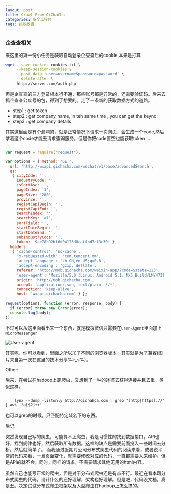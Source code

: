 ```yaml
---
layout: post
title: Crawl From QiChaCha
categories: 安全工程师
tags: 抓取数据
---
```

### 企查查相关

来这里的第一份小任务是获取自动登录企查查后的cookie,本来是打算

```bash
wget --save-cookies cookies.txt \
     --keep-session-cookies \
     --post-data 'user=username&password=password' \
     --delete-after \
     http://server.com/auth.php

```

但是企查查的三方登录根本行不通，那些账号都是异常的，还需要验证码。后来去抓企查查公众号的包，得到了想要的。走了一条新的获取数据方式的道路。

* step1 : get token
* step2 : get company name, In teh same time , you can get the keyno
* step3 : get company details

其实这里面是有个漏洞的，就是正常情况下请求一次网页，会生成一个code,然后拿着这个code才能去请求查询服务。但是你把code置空也能获取token.....

```javascript

var request = require("request");

var options = { method: 'GET',
  url: 'http://wxapi.qichacha.com/wechat/v1/base/advancedSearch',
  qs: 
   { cityCode: '',
     industryCode: '',
     isSortAsc: '',
     pageIndex: '1',
     pageSize: '200',
     province: '',
     registCapiBegin: '',
     registCapiEnd: '',
     searchIndex: '',
     searchKey: 'al',
     sortField: '',
     startDateBegin: '',
     startDateEnd: '',
     subIndustryCode: '',
     token: '9ae78b92b16d04173d8caffbd7cf3c30' },
  headers: 
   { 'cache-control': 'no-cache',
     'x-requested-with': 'com.tencent.mm',
     'accept-language': 'zh-CN,en-US;q=0.8',
     'accept-encoding': 'gzip, deflate',
     referer: 'http://mob.qichacha.com/weixin-app/?code=&state=123',
     'user-agent': 'Mozilla/5.0 (Linux; Android 5.1; MX5 Build/LMY47I) AppleWebKit/537.36 (KHTML, like Gecko) Version/4.0 Chrome/37.0.0.0 Mobile MQQBrowser/6.8 TBS/036872 Safari/537.36 MicroMessenger/6.3.31.940 NetType/WIFI Language/zh_CN',
     origin: 'http://mob.qichacha.com',
     accept: 'application/json, text/plain, */*',
     connection: 'keep-alive',
     host: 'wxapi.qichacha.com' } };

request(options, function (error, response, body) {
  if (error) throw new Error(error);
  console.log(body);
});
```

不过可以从这里面看出来一个东西，就是模拟微信只需要在`user-Agent`里面加上`MicroMessenger` 

![User-agent](../image/user-Agent.jpg)

其实呢，你可以看到，里面之所以加了不同的浏览器版本，其实就是为了兼容(图片来自第一次在这里的技术分享%>_<%)。

Other:


后来，在尝试在hadoop上跑爬虫，又想到了一种的途径去获得连接并且去重，类似这样。

```shell

	lynx --dump -listonly http://qichahca.com | grep "[http|https]://" | awk '!a[$2]++'
```

也可以grep的时候，只匹配特定域名下的东西。

后记:

突然发现自己写的爬虫，可能算不上爬虫，我是习惯性的找到数据接口，API也好，找到规律也好，然后获取所有数据。这样的缺点是需要前面投入一些时间去分析。然后就简单了。 而我通过近期对公司分布式爬虫代码的阅读来看，或者说平常的代码来看，一旦页面变化，就需要修改对应的代码，一直都需要人来维护。但是API的就不会。同时，同样的请求，不需要请求其他无用的html内容。

虽然自己也能写正常的爬虫，但是对于分布式爬虫还是有点不行。最近在看本司分布式爬虫的代码。设计什么的还好理解，架构也好理解。但是吧，代码没文档，真是丑。决定试试分布式爬虫框架以及大型爬虫在hadoop上怎么搞的。
